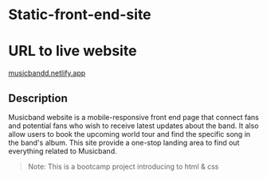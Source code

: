 # Static-front-end-site
# URL to live website
[musicbandd.netlify.app](musicbandd.netlify.app)
## Description

Musicband website is a mobile-responsive front end page that connect fans and potential fans who wish to receive latest updates about the band. It also allow users to book the upcoming world tour and find the specific song in the band's album. This site provide a one-stop landing area to find out everything related to Musicband.

>Note: This is a bootcamp project introducing to html & css
